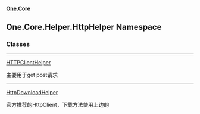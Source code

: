#### [One.Core](index.md 'index')
## One.Core.Helper.HttpHelper Namespace
### Classes

***
[HTTPClientHelper](One_Core_Helper_HttpHelper_HTTPClientHelper.md 'One.Core.Helper.HttpHelper.HTTPClientHelper')

主要用于get post请求  

***
[HttpDownloadHelper](One_Core_Helper_HttpHelper_HttpDownloadHelper.md 'One.Core.Helper.HttpHelper.HttpDownloadHelper')

官方推荐的HttpClient，下载方法使用上边的  
